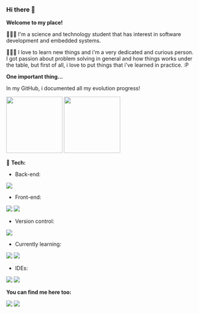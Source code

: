 ### Hi there 👋

<strong>Welcome to my place!</strong>

🧑🏻‍💻 I'm a science and technology student that has interest in software development and embedded systems.

🧑🏻‍🚀 I love to learn new things and i'm a very dedicated and curious person. I got passion about problem solving in general and how things works under the table, but first of all, i love to put things that i've learned in practice. :P

<strong>One important thing...</strong>

In my GitHub, i documented all my evolution progress!

<div>
  <img height="150em" src="https://github-readme-stats.vercel.app/api?username=joaovict18&show_icons=true&theme=blue_navy">
  <img height="150em" src="https://github-readme-stats.vercel.app/api/top-langs/?username=joaovict18&layout=compact&theme=blue_navy">
</div>

🔧 <strong>Tech:</strong>

- Back-end:
<img src="https://img.shields.io/badge/Java-ED8B00?style=for-the-badge&logo=openjdk&logoColor=white">

- Front-end:

<img src="https://img.shields.io/badge/HTML5-E34F26?style=for-the-badge&logo=html5&logoColor=white"/> <img src="https://img.shields.io/badge/CSS3-1572B6?style=for-the-badge&logo=css3&logoColor=white"/>

- Version control:
<img src="https://img.shields.io/badge/GIT-E44C30?style=for-the-badge&logo=git&logoColor=white">

- Currently learning:
  
<img src="https://img.shields.io/badge/PostgreSQL-316192?style=for-the-badge&logo=postgresql&logoColor=white"> <img src="https://img.shields.io/badge/Spring-6DB33F?style=for-the-badge&logo=spring&logoColor=white">

- IDEs:

<img src="https://img.shields.io/badge/Visual_Studio_Code-0078D4?style=for-the-badge&logo=visual%20studio%20code&logoColor=white"> <img src="https://img.shields.io/badge/Eclipse-2C2255?style=for-the-badge&logo=eclipse&logoColor=white">

<strong>You can find me here too:</strong>

<div>

<a href="https://www.instagram.com/jviictx/" target="_blank"><img src="https://img.shields.io/badge/-Instagram-%23E4405F?style=for-the-badge&logo=instagram&logoColor=white" target="_blank"></a>
<a href="https://www.linkedin.com/in/joaovict19/" target="_blank"><img src="https://img.shields.io/badge/-LinkedIn-%230077B5?style=for-the-badge&logo=linkedin&logoColor=white" target="_blank"></a>

<!--
**joaovict18/joaovict18** is a ✨ _special_ ✨ repository because its `README.md` (this file) appears on your GitHub profile.

Here are some ideas to get you started:

- 🔭 I’m currently working on ...
- 🌱 I’m currently learning ...
- 👯 I’m looking to collaborate on ...
- 🤔 I’m looking for help with ...
- 💬 Ask me about ...
- 📫 How to reach me: ...
- 😄 Pronouns: ...
- ⚡ Fun fact: ...
-->
